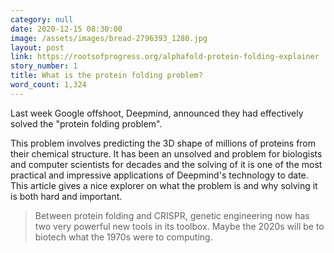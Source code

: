 ```yaml
---
category: null
date: 2020-12-15 08:30:00
image: /assets/images/bread-2796393_1280.jpg
layout: post
link: https://rootsofprogress.org/alphafold-protein-folding-explainer
story_number: 1
title: What is the protein folding problem?
word_count: 1,324
---
```


Last week Google offshoot, Deepmind, announced they had effectively solved the "protein folding problem". 

This problem involves predicting the 3D shape of millions of proteins from their chemical structure. It has been an unsolved and problem for biologists and computer scientists for decades and the solving of it is one of the most practical and impressive applications of Deepmind's technology to date. This article gives a nice explorer on what the problem is and why solving it is both hard and important.

> Between protein folding and CRISPR, genetic engineering now has two very powerful new tools in its toolbox. Maybe the 2020s will be to biotech what the 1970s were to computing.


